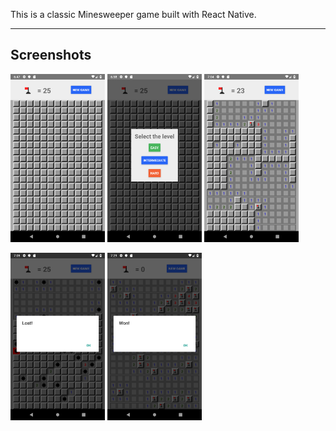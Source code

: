 This is a classic Minesweeper game built with React Native.
___

## Screenshots
<p>
  <img src="./screenshots/01.png" height="30%" width="30%">
  <img src="./screenshots/02.png" height="30%" width="30%">
  <img src="./screenshots/03.png" height="30%" width="30%">
</p>
<p>
  <img src="./screenshots/04.png" height="30%" width="30%">
  <img src="./screenshots/05.png" height="30%" width="30%">
</p>
